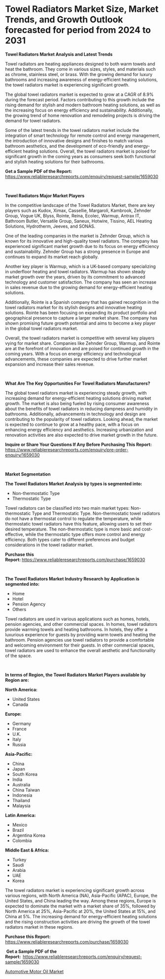<p><h1>Towel Radiators Market Size, Market Trends, and Growth Outlook forecasted for period from 2024 to 2031</h1></p><p><strong>Towel Radiators Market Analysis and Latest Trends</strong></p>
<p><p>Towel radiators are heating appliances designed to both warm towels and heat the bathroom. They come in various sizes, styles, and materials such as chrome, stainless steel, or brass. With the growing demand for luxury bathrooms and increasing awareness of energy-efficient heating solutions, the towel radiators market is experiencing significant growth.</p><p>The global towel radiators market is expected to grow at a CAGR of 8.9% during the forecast period. Factors contributing to this growth include the rising demand for stylish and modern bathroom heating solutions, as well as the increasing focus on energy efficiency and sustainability. Additionally, the growing trend of home renovation and remodeling projects is driving the demand for towel radiators.</p><p>Some of the latest trends in the towel radiators market include the integration of smart technology for remote control and energy management, the introduction of innovative designs and finishes to match various bathroom aesthetics, and the development of eco-friendly and energy-efficient heating solutions. Overall, the towel radiators market is poised for significant growth in the coming years as consumers seek both functional and stylish heating solutions for their bathrooms.</p></p>
<p><strong>Get a Sample PDF of the Report:&nbsp;</strong> <a href="https://www.reliableresearchreports.com/enquiry/request-sample/1659030">https://www.reliableresearchreports.com/enquiry/request-sample/1659030</a></p>
<p>&nbsp;</p>
<p><strong>Towel Radiators Major Market Players</strong></p>
<p><p>In the competitive landscape of the Towel Radiators Market, there are key players such as Kudox, Ximax, Cassellie, Margaroli, Kambrook, Zehnder Group, Vogue UK, Blyss, Rointe, Reina, Ecolec, Warmup, Antrax IT, Bathroom Butler, Versatile Group, Saneux, Hotwire, Tissino, AEL Heating Solutions, Hydrotherm, Jeeves, and SONAS. </p><p>One of the leading companies in the market is Zehnder Group, which is known for its innovative and high-quality towel radiators. The company has experienced significant market growth due to its focus on energy efficiency and sustainability. Zehnder Group has a strong presence in Europe and continues to expand its market reach globally.</p><p>Another key player is Warmup, which is a UK-based company specializing in underfloor heating and towel radiators. Warmup has shown steady market growth over the years, driven by its commitment to advanced technology and customer satisfaction. The company has seen an increase in sales revenue due to the growing demand for energy-efficient heating solutions.</p><p>Additionally, Rointe is a Spanish company that has gained recognition in the towel radiators market for its stylish designs and innovative heating solutions. Rointe has been focusing on expanding its product portfolio and geographical presence to capture a larger market share. The company has shown promising future growth potential and aims to become a key player in the global towel radiators market.</p><p>Overall, the towel radiators market is competitive with several key players vying for market share. Companies like Zehnder Group, Warmup, and Rointe are at the forefront of innovation and are poised for continued growth in the coming years. With a focus on energy efficiency and technological advancements, these companies are expected to drive further market expansion and increase their sales revenue.</p></p>
<p>&nbsp;</p>
<p><strong>What Are The Key Opportunities For Towel Radiators Manufacturers?</strong></p>
<p><p>The global towel radiators market is experiencing steady growth, with increasing demand for energy-efficient heating solutions driving market growth. The market is also being fueled by rising consumer awareness about the benefits of towel radiators in reducing dampness and humidity in bathrooms. Additionally, advancements in technology and design are contributing to the popularity of towel radiators. Looking ahead, the market is expected to continue to grow at a healthy pace, with a focus on enhancing energy efficiency and aesthetics. Increasing urbanization and renovation activities are also expected to drive market growth in the future.</p></p>
<p><strong>Inquire or Share Your Questions If Any Before Purchasing This Report:</strong> <a href="https://www.reliableresearchreports.com/enquiry/pre-order-enquiry/1659030">https://www.reliableresearchreports.com/enquiry/pre-order-enquiry/1659030</a></p>
<p>&nbsp;</p>
<p><strong>Market Segmentation</strong></p>
<p><strong>The Towel Radiators Market Analysis by types is segmented into:</strong></p>
<p><ul><li>Non-thermostatic Type</li><li>Thermostatic Type</li></ul></p>
<p><p>Towel radiators can be classified into two main market types: Non-thermostatic Type and Thermostatic Type. Non-thermostatic towel radiators do not have a thermostat control to regulate the temperature, while thermostatic towel radiators have this feature, allowing users to set their desired temperature. The non-thermostatic type is more basic and cost-effective, while the thermostatic type offers more control and energy efficiency. Both types cater to different preferences and budget considerations in the towel radiator market.</p></p>
<p><strong>Purchase this Report:&nbsp;</strong><a href="https://www.reliableresearchreports.com/purchase/1659030">https://www.reliableresearchreports.com/purchase/1659030</a></p>
<p>&nbsp;</p>
<p><strong>The Towel Radiators Market Industry Research by Application is segmented into:</strong></p>
<p><ul><li>Home</li><li>Hotel</li><li>Pension Agency</li><li>Others</li></ul></p>
<p><p>Towel radiators are used in various applications such as homes, hotels, pension agencies, and other commercial spaces. In homes, towel radiators provide warming towels and heating bathrooms. In hotels, they offer a luxurious experience for guests by providing warm towels and heating the bathroom. Pension agencies use towel radiators to provide a comfortable and welcoming environment for their guests. In other commercial spaces, towel radiators are used to enhance the overall aesthetic and functionality of the space.</p></p>
<p>&nbsp;</p>
<p><strong>In terms of Region, the Towel Radiators Market Players available by Region are:</strong></p>
<p>
    <p> <strong> North America: </strong>
        <ul>
            <li>United States</li>
            <li>Canada</li>
        </ul>
        </p> 
    <p> <strong> Europe: </strong>
        <ul>
            <li>Germany</li>
            <li>France</li>
            <li>U.K.</li>
            <li>Italy</li>
            <li>Russia</li>
        </ul>
        </p> 
    <p> <strong> Asia-Pacific: </strong>
        <ul>
            <li>China</li>
            <li>Japan</li>
            <li>South Korea</li>
            <li>India</li>
            <li>Australia</li>
            <li>China Taiwan</li>
            <li>Indonesia</li>
            <li>Thailand</li>
            <li>Malaysia</li>
        </ul>
        </p> 
    <p> <strong> Latin America: </strong>
        <ul>
            <li>Mexico</li>
            <li>Brazil</li>
            <li>Argentina Korea</li>
            <li>Colombia</li>
        </ul>
        </p> 
    <p> <strong> Middle East & Africa: </strong>
        <ul>
            <li>Turkey</li>
            <li>Saudi</li>
            <li>Arabia</li>
            <li>UAE</li>
            <li>Korea</li>
        </ul>
    </p>
    </p>
<p><p>The towel radiators market is experiencing significant growth across various regions, with North America (NA), Asia-Pacific (APAC), Europe, the United States, and China leading the way. Among these regions, Europe is expected to dominate the market with a market share of 35%, followed by North America at 25%, Asia-Pacific at 20%, the United States at 15%, and China at 5%. The increasing demand for energy-efficient heating solutions and the rising construction activities are driving the growth of the towel radiators market in these regions.</p></p>
<p><strong>Purchase this Report: </strong><a href="https://www.reliableresearchreports.com/purchase/1659030">https://www.reliableresearchreports.com/purchase/1659030</a></p>
<p>&nbsp;<strong>Get a Sample PDF of the Report:&nbsp;&nbsp;</strong><a href="https://www.reliableresearchreports.com/enquiry/request-sample/1659030">https://www.reliableresearchreports.com/enquiry/request-sample/1659030</a></p>
<p><strong></strong></p>
<p><p><a href="https://full-wildebeest-80b.notion.site/Automotive-Motor-Oil-Market-Size-Market-Share-and-Global-Market-Analysis-Report-2024-2031-6506bd4ffc084e2583ef72963feed3d1">Automotive Motor Oil Market</a></p></p>
